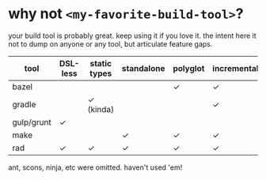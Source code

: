 # why not `<my-favorite-build-tool>`?

your build tool is probably great. keep using it if you love it.
the intent here it not to dump on anyone or any tool, but articulate feature gaps.

| tool       | DSL-less | static types | standalone | polyglot | incremental | debuggable | beautiful | dependency manager |
| ---------- | -------- | ------------ | ---------- | -------- | ----------- | ---------- | --------- | ------------------ |
| bazel      |          |              |            | ✓        | ✓           |            |           |                    |
| gradle     |          | ✓ (kinda)    |            |          | ✓           |            | ✓         | ✓                  |
| gulp/grunt | ✓        |              |            |          |             | ✓          | ✓         |                    |
| make       |          |              | ✓          | ✓        | ✓           |            |           |                    |
| rad        | ✓        | ✓            | ✓          | ✓        | ✓           | ✓          | ✓         |                    |

ant, scons, ninja, etc were omitted. haven't used 'em!
